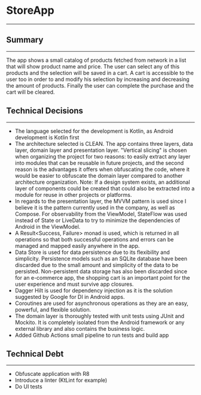 # StoreApp
-----------

## Summary
------
The app shows a small catalog of products fetched from network in a list that will show product name and price. 
The user can select any of this products and the selection will be saved in a cart. 
A cart is accessible to the user too in order to and modify his selection by increasing and decreasing the amount of products. 
Finally the user can complete the purchase and the cart will be cleared.

## Technical Decisions
-------------------
- The language selected for the development is Kotlin, as Android development is Kotlin first
- The architecture selected is CLEAN. The app contains three layers, data layer, domain layer and presentation layer. "Vertical slicing" is chosen when organizing the project for two reasons: to easily extract any layer into modules that can be reusable in future projects, and the second reason is the advantages it offers when obfuscating the code, where it would be easier to obfuscate the domain layer compared to another architecture organization. Note: If a design system exists, an additional layer of components could be created that could also be extracted into a module for reuse in other projects or platforms.
- In regards to the presentation layer, the MVVM pattern is used since I believe it is the pattern currently used in the company, as well as Compose. For observability from the ViewModel, StateFlow was used instead of State or LiveData to try to minimize the dependencies of Android in the ViewModel.
- A Result<Success, Failure> monad is used, which is returned in all operations so that both successful operations and errors can be managed and mapped easily anywhere in the app.
- Data Store is used for data persistence due to its flexibility and simplicity. Persistence models such as an SQLite database have been discarded due to the small amount and simplicity of the data to be persisted. Non-persistent data storage has also been discarded since for an e-commerce app, the shopping cart is an important point for the user experience and must survive app closures.
- Dagger Hilt is used for dependency injection as it is the solution suggested by Google for DI in Android apps.
- Coroutines are used for asynchronous operations as they are an easy, powerful, and flexible solution.
- The domain layer is thoroughly tested with unit tests using JUnit and Mockito. It is completely isolated from the Android framework or any external library and also contains the business logic.
- Added Github Actions small pipeline to run tests and build app

## Technical Debt
---------------
- Obfuscate application with R8
- Introduce a linter (KtLint for example)
- Do UI tests
